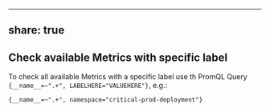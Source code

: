 
---
share: true
---

## Check available Metrics with specific label

To check all available Metrics with a specific label use th PromQL Query `{__name__=~".+", LABELHERE="VALUEHERE"}`, e.g.:

```promql
{__name__=~".+", namespace="critical-prod-deployment"}
```

